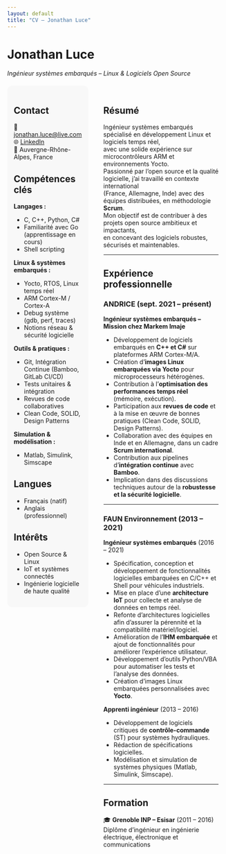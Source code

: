```yaml
---
layout: default
title: "CV – Jonathan Luce"
---
```


<style>
.cv-container {
  display: flex;
  gap: 20px;
  align-items: flex-start;
  margin-top: 20px;
}
.cv-left {
  flex: 1;
  padding: 15px;
  background-color: #f8f8f8;
  border-radius: 12px;
}
.cv-right {
  flex: 2;
  padding: 15px;
}
.profile-photo {
  border-radius: 50%;
  width: 120px;
  margin-bottom: 20px;
}
</style>

# Jonathan Luce
*Ingénieur systèmes embarqués – Linux & Logiciels Open Source*

<div class="cv-container">

<!-- Colonne gauche -->
<div class="cv-left">

## Contact
📧 [jonathan.luce@live.com](mailto:jonathan.luce@live.com)  
🌐 [LinkedIn](https://www.linkedin.com/in/jonathan-luce-864202141/)  
📍 Auvergne-Rhône-Alpes, France  

## Compétences clés
**Langages :**  
- C, C++, Python, C#  
- Familiarité avec Go (apprentissage en cours)  
- Shell scripting  

**Linux & systèmes embarqués :**  
- Yocto, RTOS, Linux temps réel  
- ARM Cortex-M / Cortex-A  
- Debug système (gdb, perf, traces)  
- Notions réseau & sécurité logicielle  

**Outils & pratiques :**  
- Git, Intégration Continue (Bamboo, GitLab CI/CD)  
- Tests unitaires & intégration  
- Revues de code collaboratives  
- Clean Code, SOLID, Design Patterns  

**Simulation & modélisation :**  
- Matlab, Simulink, Simscape  

## Langues
- Français (natif)  
- Anglais (professionnel)  

## Intérêts
- Open Source & Linux  
- IoT et systèmes connectés  
- Ingénierie logicielle de haute qualité  

</div>

<!-- Colonne droite -->
<div class="cv-right">

## Résumé
Ingénieur systèmes embarqués spécialisé en développement Linux et logiciels temps réel,  
avec une solide expérience sur microcontrôleurs ARM et environnements Yocto.  
Passionné par l’open source et la qualité logicielle, j’ai travaillé en contexte international  
(France, Allemagne, Inde) avec des équipes distribuées, en méthodologie **Scrum**.  
Mon objectif est de contribuer à des projets open source ambitieux et impactants,  
en concevant des logiciels robustes, sécurisés et maintenables.  

---

## Expérience professionnelle

### ANDRICE (sept. 2021 – présent)  
**Ingénieur systèmes embarqués – Mission chez Markem Imaje**  

- Développement de logiciels embarqués en **C++ et C#** sur plateformes ARM Cortex-M/A.  
- Création d’**images Linux embarquées via Yocto** pour microprocesseurs hétérogènes.  
- Contribution à l’**optimisation des performances temps réel** (mémoire, exécution).  
- Participation aux **revues de code** et à la mise en œuvre de bonnes pratiques (Clean Code, SOLID, Design Patterns).  
- Collaboration avec des équipes en Inde et en Allemagne, dans un cadre **Scrum international**.  
- Contribution aux pipelines d’**intégration continue** avec **Bamboo**.  
- Implication dans des discussions techniques autour de la **robustesse et la sécurité logicielle**.  

---

### FAUN Environnement (2013 – 2021)  

**Ingénieur systèmes embarqués** (2016 – 2021)  
- Spécification, conception et développement de fonctionnalités logicielles embarquées en C/C++ et Shell pour véhicules industriels.  
- Mise en place d’une **architecture IoT** pour collecte et analyse de données en temps réel.  
- Refonte d’architectures logicielles afin d’assurer la pérennité et la compatibilité matériel/logiciel.  
- Amélioration de l’**IHM embarquée** et ajout de fonctionnalités pour améliorer l’expérience utilisateur.  
- Développement d’outils Python/VBA pour automatiser les tests et l’analyse des données.  
- Création d’images Linux embarquées personnalisées avec **Yocto**.  

**Apprenti ingénieur** (2013 – 2016)  
- Développement de logiciels critiques de **contrôle-commande** (ST) pour systèmes hydrauliques.  
- Rédaction de spécifications logicielles.  
- Modélisation et simulation de systèmes physiques (Matlab, Simulink, Simscape).  

---

## Formation
🎓 **Grenoble INP – Esisar** (2011 – 2016)  
Diplôme d’ingénieur en ingénierie électrique, électronique et communications  

</div>
</div>
